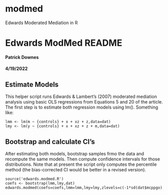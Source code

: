 # modmed
Edwards Moderated Mediation in R

<div class="container-fluid main-container">




<div id="header">



<h1 class="title toc-ignore">Edwards ModMed README</h1>
<h4 class="author">Patrick Downes</h4>
<h4 class="date">4/19/2022</h4>

</div>


<div id="estimate-models" class="section level2">
<h2>Estimate Models</h2>
<p>This helper script runs Edwards &amp; Lambert’s (2007) moderated mediation analysis using basic OLS regressions from Equations 5 and 20 of the article. The first step is to estimate both regression models using lm(). Something like:</p>
<pre class="r"><code class="hljs">lmm &lt;- lm(m ~ {controls} + x + xz + z,data=dat)
lmy &lt;- lm(y ~ {controls} + x + xz + z + m,data=dat)</code></pre>
</div>
<div id="bootstrap-and-calculate-cis" class="section level2">
<h2>Bootstrap and calculate CI’s</h2>
<p>After estimating both models, bootstrap samples frmo the data and recompute the same models. Then compute confidence intervals for those distributions. Note that at present the script only computes the percentile method (the bias-corrected CI would be better in a revised version).</p>
<pre class="r"><code class="hljs"><span class="hljs-keyword">source</span>(<span class="hljs-string">'edwards.modmed.R'</span>)
coefs &lt;- bootstrap(lmm,lmy,dat)
edwards.modmed(coefs=coefs,lmm=lmm,lmy=lmy,zlevels=c(-<span class="hljs-number">1</span>*sd(dat$mcppgo),sd(dat$mcppgo)),p=<span class="hljs-number">.05</span>)</code></pre>
</div>




</div>
